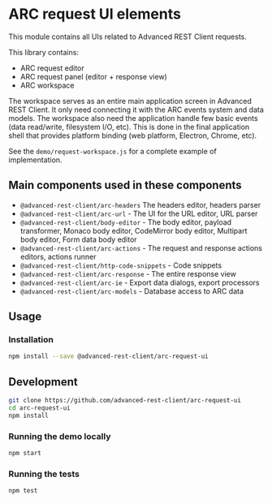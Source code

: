 # ARC request UI elements

This module contains all UIs related to Advanced REST Client requests.

This library contains:

- ARC request editor
- ARC request panel (editor + response view)
- ARC workspace

The workspace serves as an entire main application screen in Advanced REST Client. It only need connecting it with the ARC events system and data models. The workspace also need the application handle few basic events (data read/write, filesystem I/O, etc). This is done in the final application shell that provides platform binding (web platform, Electron, Chrome, etc).

See the `demo/request-workspace.js` for a complete example of implementation.

## Main components used in these components

- `@advanced-rest-client/arc-headers` The headers editor, headers parser
- `@advanced-rest-client/arc-url` - The UI for the URL editor, URL parser
- `@advanced-rest-client/body-editor` - The body editor, payload transformer, Monaco body editor, CodeMirror body editor, Multipart body editor, Form data body editor
- `@advanced-rest-client/arc-actions` - The request and response actions editors, actions runner
- `@advanced-rest-client/http-code-snippets` - Code snippets
- `@advanced-rest-client/arc-response` - The entire response view
- `@advanced-rest-client/arc-ie` - Export data dialogs, export processors
- `@advanced-rest-client/arc-models` - Database access to ARC data

## Usage

### Installation

```sh
npm install --save @advanced-rest-client/arc-request-ui
```

## Development

```sh
git clone https://github.com/advanced-rest-client/arc-request-ui
cd arc-request-ui
npm install
```

### Running the demo locally

```sh
npm start
```

### Running the tests

```sh
npm test
```
